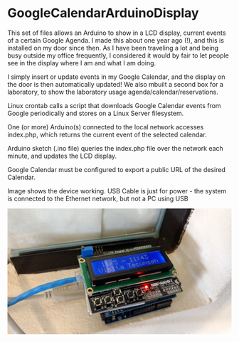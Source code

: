 # GoogleCalendarArduinoDisplay

This set of files allows an Arduino to show in a LCD display, current events of a certain Google Agenda. I made this about one year ago (!), and this is installed on my door since then. As I have been traveling a lot and being busy outside my office frequently, I considered it would by fair to let people see in the display where I am and what I am doing. 

I simply insert or update events in my Google Calendar, and the display on the door is then automatically updated! We also mbuilt a second box for a laboratory, to show the laboratory usage agenda/calendar/reservations.

Linux crontab calls a script that downloads Google Calendar events from Google periodically and stores on a Linux Server filesystem. 

One (or more) Arduino(s) connected to the local network accesses index.php, which returns the current event of the selected calendar. 

Arduino sketch (.ino file) queries the index.php file over the network each minute, and updates the LCD display. 

Google Calendar must be configured to export a public URL of the desired Calendar.

Image shows the device working. USB Cable is just for power - the system is connected to the Ethernet network, but not a PC using USB

![Device](IMG_20170511_114410944.jpg)



